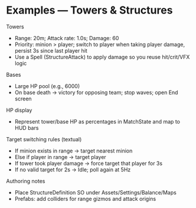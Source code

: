 # Examples — Towers & Structures

Towers
- Range: 20m; Attack rate: 1.0s; Damage: 60
- Priority: minion > player; switch to player when taking player damage, persist 3s since last player hit
- Use a Spell (StructureAttack) to apply damage so you reuse hit/crit/VFX logic

Bases
- Large HP pool (e.g., 6000)
- On base death → victory for opposing team; stop waves; open End screen

HP display
- Represent tower/base HP as percentages in MatchState and map to HUD bars

Target switching rules (textual)
- If minion exists in range → target nearest minion
- Else if player in range → target player
- If tower took player damage → force target that player for 3s
- If no valid target for 2s → Idle; poll again at 5Hz

Authoring notes
- Place StructureDefinition SO under Assets/Settings/Balance/Maps
- Prefabs: add colliders for range gizmos and attack origins
